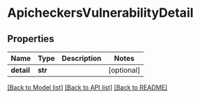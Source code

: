 # ApicheckersVulnerabilityDetail

## Properties
Name | Type | Description | Notes
------------ | ------------- | ------------- | -------------
**detail** | **str** |  | [optional] 

[[Back to Model list]](../README.md#documentation-for-models) [[Back to API list]](../README.md#documentation-for-api-endpoints) [[Back to README]](../README.md)

